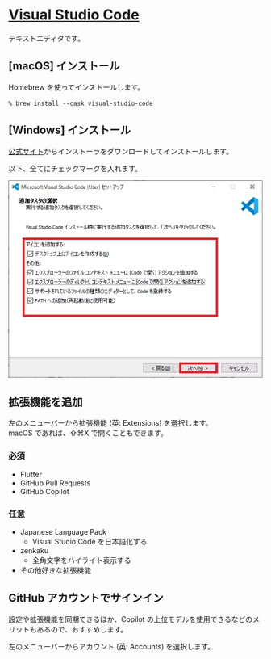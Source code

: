 # [Visual Studio Code](https://code.visualstudio.com/)

テキストエディタです。

## [macOS] インストール

Homebrew を使ってインストールします。

```
% brew install --cask visual-studio-code
```

## [Windows] インストール

[公式サイト](https://code.visualstudio.com/)からインストーラをダウンロードしてインストールします。

以下、全てにチェックマークを入れます。

![](assets/04_windows_install-visual-studio-code.png)

## 拡張機能を追加

左のメニューバーから拡張機能 (英: Extensions) を選択します。  
macOS であれば、⇧⌘X で開くこともできます。

### 必須

- Flutter
- GitHub Pull Requests
- GitHub Copilot

### 任意

- Japanese Language Pack
  - Visual Studio Code を日本語化する
- zenkaku
  - 全角文字をハイライト表示する
- その他好きな拡張機能

## GitHub アカウントでサインイン

設定や拡張機能を同期できるほか、Copilot の上位モデルを使用できるなどのメリットもあるので、おすすめします。

左のメニューバーからアカウント (英: Accounts) を選択します。
